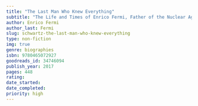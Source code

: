 ```yaml
---
title: "The Last Man Who Knew Everything"
subtitle: "The Life and Times of Enrico Fermi, Father of the Nuclear Age"
author: Enrico Fermi
author_last: Fermi
slug: schwartz-the-last-man-who-knew-everything
type: non-fiction
img: true
genre: biographies
isbn: 9780465072927
goodreads_id: 34746094
publish_year: 2017
pages: 448
rating: 
date_started:
date_completed:
priority: high
---
```

